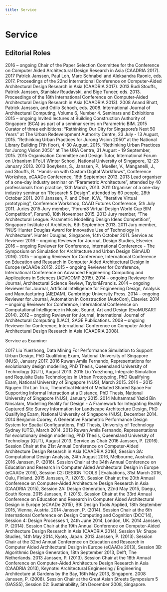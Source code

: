 ```yaml
---
title: Service
---
```

# Service

## Editorial Roles

2016 – ongoing  Chair of the Paper Selection Committee for
the Conference on Computer Aided Architectural Design Research in Asia (CAADRIA 2017).
2017    Patrick Janssen, Paul Loh, Marc Schnabel and Aleksandra Raonic, eds. 2017. Proceedings of the 22nd International Conference on Computer-Aided Architectural Design Research in Asia (CAADRIA 2017).
2013    Rudi Stouffs, Patrick Janssen, Stanislav Roudavski, and Bige Tuncer, eds. 2013. Proceedings of the 18th International Conference on Computer-Aided Architectural Design Research in Asia (CAADRIA 2013).
2008    Anand Bhatt, Patrick Janssen, and Odilo Schoch, eds. 2008. International Journal of Architectural Computing, Volume 6, Number 4.
Seminars and Exhibitions
2015 – ongoing  Invited lectures at Building Construction Authority of Singapore (BCA) as part of a seminar series on Parametric BIM.
2015    Curator of three exhibitions:
“Rethinking Our City for Singapore’s Next 50 Years” at The Urban Redevelopment Authority Centre, 23 July - 13 August, 2015.
“Rethinking Urban Practices for Jurong Vision 2050” at the National Library Building (7th floor), 4-30 August, 2015.
“Rethinking Urban Practices for Jurong Vision 2050” at The URA Centre, 31 August - 19 September, 2015.
2015    Organisation Committee and Design Tutor, International Forum on Urbanism (IFoU) Winter School, National University of Singapore, 12-23 January 2013.
2013    Boeykens, S., Janssen, P., Mueller, V., Manganelli, J., and Stouffs, R. “Hands-on with Custom Digital Workflows”, Conference Workshop, eCAADe Conference, 16th September 2013.
2013    Lead organiser of a one-day industry seminar on “Parametric Architecture”, attended by 40 professionals from practice, 13th March, 2013.
2011    Organiser of a one-day industry seminar on “Research & Design”, attended by 60 people, 28th October 2011.
2011    Janssen, P. and Chen, K.W., “Iterative Virtual prototyping”, Conference Workshop, CAAD Futures Conference, 5th July 2011.
Juries
2015    Jury member, “Forum8 Virtual Design World Cup BIM Competition”, Forum8, 18th November 2015.
2013    Jury member, “The Architectural League: Parametric Modelling Design Ideas Competition”, Singapore Institute of Architects, 6th September 2013.
2011    Jury member, “NUS-Hunter Douglas Award for Innovative Use of Technology in Architecture”. Hunter Douglas, Singapore, 14th October 2011.
Service as Reviewer
2016 – ongoing  Reviewer for Journal, Design Studies, Elsevier.
2016 – ongoing  Reviewer for Conference, International Conference - The Symposium on Simulation for Architecture and Urban Design (SimAUD 2016).
2015 – ongoing  Reviewer for Conference, International Conference on Education and Research in Computer Aided Architectural Design in Europe (eCAADe 2015).
2015 – ongoing  Reviewer for Conference, International Conference on Advanced Engineering Computing and Applications in Sciences (ADVCOMP 2015).
2014 – ongoing  Reviewer for Journal, Architectural Science Review, Taylor&Francis.
2014 – ongoing  Reviewer for Journal, Artificial Intelligence for Engineering Design, Analysis and Manufacturing (AIEDAM), Cambridge University Press.
2014 – ongoing  Reviewer for Journal, Automation in Construction (AutoCon), Elsevier.
2014 – ongoing  Reviewer for Conference, International Conference on Computational Intelligence in Music, Sound, Art and Design (EvoMUSART 2014).
2012 – ongoing  Reviewer for Journal, International Journal of Architectural Computing (IJAC), SAGE Publications.
2008 – ongoing  Reviewer for Conference, International Conference on Computer Aided Architectural Design Research in Asia (CAADRIA 2008).

Service as Examiner

2017    Liu Yuezhong, Data Mining For Performance Simulation to Support Urban Design, PhD Qualifying Exam, National University of Singapore (NUS), January 2017.
2016    Ruwan Amila Fernando, Representations for evolutionary design modelling, PhD Thesis, Queensland University of Technology (QUT), August 2013.
2015    Liu Yuezhong, Integrate Simulation and Requisite Data Technologies in Urban Prototyping, PhD Qualifying Exam, National University of Singapore (NUS), March  2015.
2014 – 2015 Nguyen Thi Lan Truc, Theoretical Model of Mediated Shared Space For Supporting Informal Interaction at a Distance, PhD Thesis, National University of Singapore (NUS), January 2015.
2014    Muhammad Yazid Bin Ninsalam, Modelling Reality for Design - A Framework for Integrating Reality Captured Site Survey Information for Landscape Architecture Design, PhD Qualifying Exam, National University of Singapore (NUS), December 2014.
2014    Benjamin Coorey, A Generative Parametric Performance Design System for Spatial Configurations, PhD Thesis, University of Technology Sydney (UTS), March 2014.
2013    Ruwan Amila Fernando, Representations for evolutionary design modelling, PhD Thesis, Queensland University of Technology (QUT), August 2013.
Service as Chair
2016    Janssen, P. (2016). Session Chair at the 21st Annual Conference on Computer-Aided Architecture Design Research in Asia (CAADRIA 2016), Session 3A: Computational Design Analysis, 24th August 2016, Melbourne, Australia.
2016    Janssen, P. (2016). Session Chair at the 34th Annual Conference on Education and Research in Computer Aided Architectural Design in Europe (eCAADe 2016), Session C2: DESIGN TOOLS | Evaluations, 31st March 2016, Oulu, Finland.
2015    Janssen, P., (2015). Session Chair at the 20th Annual Conference on Computer-Aided Architecture Design Research in Asia (CAADRIA 2015), Session 2A: Design Generation, 22nd May 2015, Daegu, South Korea.
2015    Janssen, P. (2015). Session Chair at the 33rd Annual Conference on Education and Research in Computer Aided Architectural Design in Europe (eCAADe 2015), B9: Design Tools Applied, 18th September 2015, Vienna, Austria.
2014    Janssen, P. (2014). Session Chair at the 6th International Conference on Design Computing and Cognition (DCC’14), Session 4: Design Processes 1, 24th June 2014, London, UK.
2014    Janssen, P. (2014). Session Chair at the 19th Annual Conference on Computer-Aided Architecture Design Research in Asia (CAADRIA 2014), Session 1A: Shape Studies, 14th May 2014, Kyoto, Japan.
2013    Janssen, P. (2013). Session Chair at the 32nd Annual Conference on Education and Research in Computer Aided Architectural Design in Europe (eCAADe 2013), Session 3B: Algorithmic Design Generation, 18th September 2013, Delft, The Netherlands.
2013    Janssen, P. (2013). Session Chair at the 18th Annual Conference on Computer-Aided Architecture Design Research in Asia (CAADRIA 2013), Keynote: Architectural Engineering / Engineering Architecture at Gardens by the Bay, 16th May 2013, Singapore.
2008    Janssen, P. (2008). Session Chair at the Great Asian Streets Symposium 5 (GASS5), Session 02: Sustainability, 5th December 2008, Singapore.
